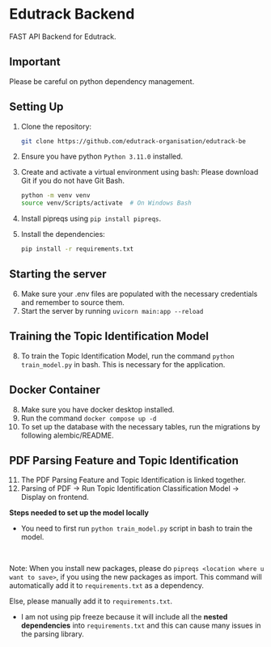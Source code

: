 # Edutrack Backend

FAST API Backend for Edutrack.

## Important

Please be careful on python dependency management.

## Setting Up

1. Clone the repository:

    ```sh
    git clone https://github.com/edutrack-organisation/edutrack-be
    ```

2. Ensure you have python `Python 3.11.0` installed.
3. Create and activate a virtual environment using bash: Please download Git if you do not have Git Bash.
    ```sh
    python -m venv venv
    source venv/Scripts/activate  # On Windows Bash
    ```
4. Install pipreqs using `pip install pipreqs`.
5. Install the dependencies:
    ```sh
    pip install -r requirements.txt
    ```

## Starting the server

6. Make sure your .env files are populated with the necessary credentials and remember to source them.
7. Start the server by running `uvicorn main:app --reload`

## Training the Topic Identification Model

8. To train the Topic Identification Model, run the command `python train_model.py` in bash.
   This is necessary for the application.

## Docker Container

8. Make sure you have docker desktop installed.
9. Run the command `docker compose up -d`
10. To set up the database with the necessary tables, run the migrations by following alembic/README.

## PDF Parsing Feature and Topic Identification

11. The PDF Parsing Feature and Topic Identification is linked together.
12. Parsing of PDF -> Run Topic Identification Classification Model -> Display on frontend.

**Steps needed to set up the model locally**

-   You need to first run `python train_model.py` script in bash to train the model.

<br>

Note:
When you install new packages, please do `pipreqs <location where u want to save>`, if you using the new packages as import. This command will automatically add it to `requirements.txt` as a dependency.

Else, please manually add it to `requirements.txt`.

-   I am not using pip freeze because it will include all the **nested dependencies** into `requirements.txt` and this can cause many issues in the parsing library.
